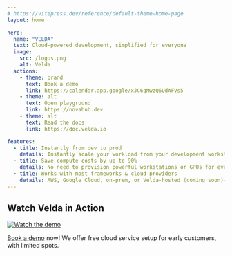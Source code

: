 ```yaml
---
# https://vitepress.dev/reference/default-theme-home-page
layout: home

hero:
  name: "VELDA"
  text: Cloud-powered development, simplified for everyone
  image:
    src: /logos.png
    alt: Velda
  actions:
    - theme: brand
      text: Book a demo
      link: https://calendar.app.google/xJC6qMwzQ6UdAFVs5
    - theme: alt
      text: Open playground
      link: https://novahub.dev
    - theme: alt
      text: Read the docs
      link: https://doc.velda.io

features:
  - title: Instantly from dev to prod
    details: Instantly scale your workload from your development workstation to the compute cluster. All you need to do is prefix your command line with vrun—we'll handle the rest.
  - title: Save compute costs by up to 90%
    details: No need to provision powerful workstations or GPUs for every developer. Velda helps you allocate the right compute resources for every workload.
  - title: Works with most frameworks & cloud providers
    details: AWS, Google Cloud, on-prem, or Velda-hosted (coming soon)—the choice is yours. Plus, there are almost no restrictions on what library or tool you use.
---
```


## Watch Velda in Action

[![Watch the demo](https://img.youtube.com/vi/fr58LREZ6vQ/0.jpg)](https://youtu.be/fr58LREZ6vQ)

[Book a demo](https://calendar.app.google/xJC6qMwzQ6UdAFVs5) now! We offer free cloud service setup for early customers, with limited spots.